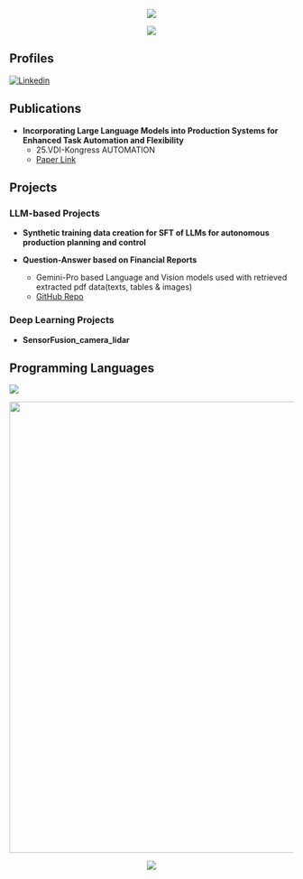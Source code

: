 <!-- 1. waving head-->
<!-- https://github.com/kyechan99/capsule-render -->
<p align="center">
<img src="https://capsule-render.vercel.app/api?type=waving&color=timeGradient&height=300&&section=header&text=HI%20THERE!&fontSize=90&fontAlign=50&fontAlignY=30&desc=I%20am%20Jize!&descAlign=50&descSize=30&descAlignY=60&animation=twinkling">
</p>

<!-- 2. falshing welcome-->
<!-- https://github.com/DenverCoder1/readme-typing-svg -->
<p align="center">
<img src="https://readme-typing-svg.demolab.com?font=Fira Code&size=25&pause=1000&center=true&vCenter=true&random=false&width=600&lines=Welcome+to+my+GitHub+profile+page!" />
</p>

## Profiles
[![Linkedin](https://img.shields.io/badge/-LinkedIn-blue?style=flat-square&logo=Linkedin&logoColor=white&link=www.linkedin.com/in/jize-zhang-zjz)](www.linkedin.com/in/jize-zhang-zjz)

## Publications
- **Incorporating Large Language Models into Production Systems for Enhanced Task Automation and Flexibility**
  - 25.VDI-Kongress AUTOMATION
  - [Paper Link](https://arxiv.org/abs/2407.08550)

## Projects
### LLM-based Projects
- **Synthetic training data creation for SFT of LLMs for autonomous production planning and control**

- **Question-Answer based on Financial Reports**
  - Gemini-Pro based Language and Vision models used with retrieved extracted pdf data(texts, tables & images)
  - [GitHub Repo]()
 
### Deep Learning Projects
- **SensorFusion_camera_lidar**
  

## Programming Languages
<!-- https://github.com/tandpfun/skill-icons -->
<img align="center" src="https://skillicons.dev/icons?i=py,cpp&theme=light" />
</p>

<!-- contribution graph-->
<!-- https://github.com/Ashutosh00710/github-readme-activity-graph -->
<img width="800" src="https://github-readme-activity-graph.vercel.app/graph?username=Jezer-Zhang&theme=github-compact&hide_border=true&area=true&custom_title=Contribution%20Graph" />
<br/>


 
<!-- https://github.com/kyechan99/capsule-render -->
<p align="center">
<img src="https://capsule-render.vercel.app/api?type=waving&color=timeGradient&height=300&&section=footer&text=THE%20END!&fontSize=90&fontAlign=50&fontAlignY=70&desc=Hope%20your%20program%20is%20bug-free!&descAlign=50&descSize=30&descAlignY=40&animation=twinkling">
</p>

